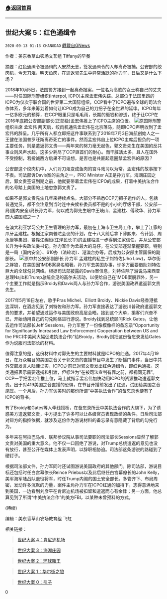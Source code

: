 ###  [:house:返回首頁](https://github.com/ourhimalayas/txt)
---

## 世纪大案 5：红色通缉令
`2020-09-13 01:13 CHANGDAO` [轉載自GNews](https://gnews.org/zh-hant/351515/)

作者：美东香草山农场文艺组 Tiffany的早餐

摘要：红色通缉令被通缉的人安然无恙，签发通缉令的人却离奇被捕。公安部的绞肉机，今天刀俎，明天鱼肉，在遣返郭先生中异常活跃的孙力军，日后又是什么下场？

2018年10月5日，法国警方接到一起离奇报案，一位名为高歌的女士称自己的丈夫——时任国际刑警组织(Interpol, ICPO)主席孟宏伟失踪。总部位于法国里昂的ICPO为仅次于联合国的世界第二大国际组织，CCP看中了ICPO遍布全球的司法合作体系，多年来筹划着如何让ICPO成为自己的刀把子在全世界的延申。ICPO每年一亿多欧元的预算，在CCP眼里只是毛毛雨，长期的砸钱和渗透，终于让CCP在2016年底把公安部副部长(正部级)孟宏伟推上了ICPO主席的位置。
![](https://s3.amazonaws.com/gnews-media-offload/wp-content/uploads/2020/09/13010918/timg-2.jpg)原国际刑警组织主席 孟宏伟
两天后，绞肉机通告孟宏伟在北京落马，随即ICPO声明收到了孟宏伟的辞呈。几乎所有人都立即把这件事联系到了2018年7月3日海航创始人之一王健在法国普罗旺斯离奇死亡的事件。然而孟宏伟自上位ICPO主席后担负的一项主要任务，则是遣返郭文贵——两年来的努力毫无起色，郭文贵先生在美国的反共事业则风声水起，这多少耗尽了CCP匪首们的耐心。而干脏活太多，且人在国外不受控制，若投诚西方后果不可设想，是否也是共匪起意圈禁孟宏伟的原因？

公安部这个绞肉机中，人们对刀俎变成鱼肉的宫斗戏习以为常。孟宏伟的故事按下不表。司法部诉Davis案的主角之一，PRC Minister A正是孙力军。海湖庄园之后，郭文贵签证到期之前，他就要带着孟宏伟在ICPO的成果，打着中美执法合作的名号踏上美国的土地忽悠郭文贵了。

如果不是郭文贵先生几年来持续点名，大部分不熟悉CCP刀把子运作的人，包括普通党员，都不会注意到当时连中央候补委员都不是的小小的厅级干部，公安部一局(国内安全)局长孙力军，何以成为郭先生眼中王岐山、孟建柱、傅政华、孙力军四大盗国贼之一？

在澳大利亚学习公共卫生管理的孙力军，最初在上海市卫生局工作，攀上了江家的爪牙孟建柱。根据江家南普陀会议的计划，在十八大前后拿下薄熙来、令计划、周永康等集团，紧靠江绵恒(江泽民长子)的孟建柱进一步得到江家信任，并从公安部长升为中央政法委书记。孙力军作为孟最大的马仔，在公安部逐渐掌握要职，特别是一局（国内安全）、610办（法轮功）、港澳台办等，后成为公安部主管国保的副部长。
![](https://s3.amazonaws.com/gnews-media-offload/wp-content/uploads/2020/09/13011129/0baab665p00q91a4q00cac000hp00bjc.png)原中共公安部副部长 孙力军
孟建柱的私生子刘特佐(Jho Low)，华尔街之胖狼，在美国因1MDB案臭名昭著。孙力军去美国办事，许多方面要借助刘特佐巨大的全球勾兑网络。根据司法部披露的Davis案信息，刘特佐除了游说马来西亚总理Najib和Trump总统会见的高尔夫活动，以便给自己在1MDB案脱罪外，另一个主要工作就是指示Broidy和Davis两人与孙力军合作，游说美国政界遣返郭文贵先生。

2017年5月18日左右，歌手Pras Michel、Elliott Broidy、Nickie Davis经香港抵达深圳，在酒店见到了刘特佐和孙力军。孙力军直接表达了游说川普政府遣返郭文贵的要求，并希望通过运作与美国政府高层会晤。接到这个大单，掮客们兴奋不已，开始动用自己的勾兑网络进行游说。Broidy找到总统顾问Rick Gates，让他去运作司法部长Jeff Sessions。孙力军整了一份像模像样的备忘录“Opportunity for Significantly Increased Law Enforcement Cooperation between US and the PRC(中美间大幅促进执法合作)”给Broidy，Brodiy则把这份备忘录发给Gates作为说服司法部长的材料。

值得注意的是，这份材料中对郭先生的主要材料就是ICPO的红通。2017年4月19日，在万众瞩目的美国之音关于郭文贵的直播节目中发生了断播门事件，当日中共外交部发言人陆慷证实，ICPO之前已对郭文贵发出红色通缉令，即红色通报。这类通报表示需要逮捕和引渡，但标注为“在被司法宣判有罪之前，都视同无罪”。CCP一手把孟宏伟推上位，马上就指示孟宏伟加快动用ICPO的资源推动遣返郭文贵。出于对419美国之音直播的恐惧，在节目开播前发出了红通，试图给美国之音施压。一个月后，孙力军访美时的那份所谓“中美执法合作”的备忘录也便有了ICPO的背书。

有了Broidy和Gates等人牵线搭桥，在备忘录所云中美执法合作的大旗下，为了诱惑美方遣返郭文贵，中方提出了许多可以让各级官员表现政绩的条件。日后司法部对辩方的指控依据，就涉及这份作为游说材料的备忘录有意隐藏了背后的勾兑行为。

多年来在阿拉巴马州、联邦参议院从事司法要职的司法部长Sessions显然了解郭文贵对美国的重大意义。他不仅一口回绝了游说，对Trump总统遣返的意见也没有放行，甚至公开在媒体上发表声明，以辞职相胁迫。司法部这条游说的路碰到了硬钉子。

根据司法部文件，孙力军同时还试图游说美国政府的其他部门。除司法部，游说目标还包括时任白宫幕僚长Reince Priebus以及此后继任白宫幕僚长的John Kelly，美军海军陆战队退役将军，时任Trump内阁的国土安全部长。多管齐下、布局周密，发动许多沉默的力量，案件主角孙力军在ICPO红通的加持下，志得意满地来到美国，一边看到刘彦平在肯尼迪机场被扣留和遣返而心有余悸；另一方面，他总算见到了所谓“中美执法合作”的美方FBI，以某种未曾预料的方式。

(待续)

编辑：美东香草山农场教育组 飞虹

相关链接：

> [世纪大案 4：肯尼迪机场](https://gnews.org/zh-hans/344780/)

> [世纪大案 3：海湖庄园](https://gnews.org/zh-hans/343557/)

> [世纪大案 2：环球赌王](https://gnews.org/zh-hans/343551/)

> [世纪大案 1：华尔街之狼](https://gnews.org/zh-hans/343549/)

> [世纪大案 0：引子](https://gnews.org/zh-hans/343534/)

0
